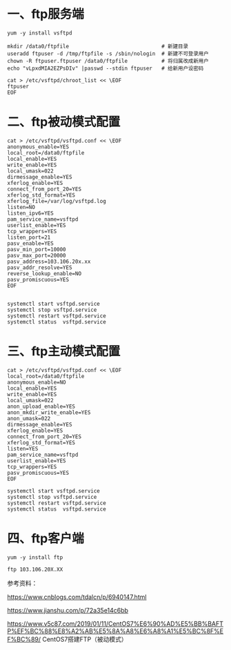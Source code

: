 # 一、ftp服务端
```
yum -y install vsftpd

mkdir /data0/ftpfile                              # 新建目录
useradd ftpuser -d /tmp/ftpfile -s /sbin/nologin  # 新建不可登录用户
chown -R ftpuser.ftpuser /data0/ftpfile           # 将归属改成新用户
echo "vLpxdMIA2EZPsDIv" |passwd --stdin ftpuser   # 给新用户设密码

cat > /etc/vsftpd/chroot_list << \EOF
ftpuser
EOF
```
# 二、ftp被动模式配置
```
cat > /etc/vsftpd/vsftpd.conf << \EOF
anonymous_enable=YES
local_root=/data0/ftpfile 
local_enable=YES
write_enable=YES
local_umask=022
dirmessage_enable=YES
xferlog_enable=YES
connect_from_port_20=YES
xferlog_std_format=YES
xferlog_file=/var/log/vsftpd.log
listen=NO
listen_ipv6=YES
pam_service_name=vsftpd
userlist_enable=YES
tcp_wrappers=YES
listen_port=21
pasv_enable=YES
pasv_min_port=10000
pasv_max_port=20000
pasv_address=103.106.20x.xx
pasv_addr_resolve=YES
reverse_lookup_enable=NO
pasv_promiscuous=YES
EOF


systemctl start vsftpd.service
systemctl stop vsftpd.service
systemctl restart vsftpd.service
systemctl status  vsftpd.service
```

# 三、ftp主动模式配置
```
cat > /etc/vsftpd/vsftpd.conf << \EOF
local_root=/data0/ftpfile
anonymous_enable=NO
local_enable=YES
write_enable=YES
local_umask=022
anon_upload_enable=YES
anon_mkdir_write_enable=YES
anon_umask=022
dirmessage_enable=YES
xferlog_enable=YES
connect_from_port_20=YES
xferlog_std_format=YES
listen=YES
pam_service_name=vsftpd
userlist_enable=YES
tcp_wrappers=YES
pasv_promiscuous=YES
EOF

systemctl start vsftpd.service
systemctl stop vsftpd.service
systemctl restart vsftpd.service
systemctl status  vsftpd.service
```
# 四、ftp客户端
```
yum -y install ftp

ftp 103.106.20X.XX
```

参考资料：

https://www.cnblogs.com/tdalcn/p/6940147.html  

https://www.jianshu.com/p/72a35e14c6bb

https://www.v5c87.com/2019/01/11/CentOS7%E6%90%AD%E5%BB%BAFTP%EF%BC%88%E8%A2%AB%E5%8A%A8%E6%A8%A1%E5%BC%8F%EF%BC%89/ CentOS7搭建FTP（被动模式）

